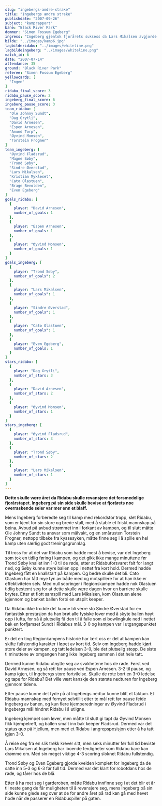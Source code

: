 ```yaml
---
slug: "ingebergs-andre-strake"
title: "Ingebergs andre strake"
publishdate: "2007-09-26"
subject: "kamprapport"
bane: "Black River Park"
dommer: "Simen Fossum Egeberg"
ingress: "Ingeberg gjentok fjorårets suksess da Lars Mikalsen avgjorde kampen til Ingebergs fordel drøye fem minutter før full tid. Dermed.utlignet gutta fra øvre sida av tregrensa Ridabus forsprang i sammendraget."
bilde: "../images/kamp6.jpg"
lagbilderidabu: "../images/whiteline.png"
lagbildeingeberg: "../images/whiteline.png"
match_id: 6
date: "2007-07-14"
attendance: 35
ground: "Black River Park"
referee: "Simen Fossum Egeberg"
yellowcards: [
  "Ingen"
]
ridabu_final_score: 3
ridabu_pause_score: 2
ingeberg_final_score: 6
ingeberg_pause_score: 3
team_ridabu: [
  "Ole Johnny Sundt",
  "Dag Grytli",
  "David Arnesen",
  "Espen Arnesen",
  "Amund Torp",
  "Øyvind Monsen",
  "Torstein Frogner"
]
team_ingeberg: [
  "Øyvind Fladsrud",
  "Magne Søby",
  "Trond Søby",
  "Sindre Øverstad",
  "Lars Mikalsen",
  "Kristian Mykleset",
  "Cato Olastuen",
  "Brage Bevolden",
  "Even Egeberg"
]
goals_ridabu: [
  {
    player: "David Arnesen",
    number_of_goals: 1
  },
  {
    player: "Espen Arnesen",
    number_of_goals: 1
  },
  {
    player: "Øyvind Monsen",
    number_of_goals: 1
  }
]
goals_ingeberg: [
  {
    player: "Trond Søby",
    number_of_goals": 2
  },
  {
    player: "Lars Mikalsen",
    number_of_goals": 1
  },
  {
    player: "Sindre Øverstad",
    number_of_goals": 1
  },
  {
    player: "Cato Olastuen",
    number_of_goals": 1
  },
  {
    player: "Even Egeberg",
    number_of_goals: 1
  }
]
stars_ridabu: [
  {
    player: "Dag Grytli",
    number_of_stars: 3
  },
  {
    player: "David Arnesen",
    number_of_stars: 2
  },
  {
    player: "Øyvind Monsen",
    number_of_stars: 1
  }
]
stars_ingeberg: [
  {
    player: "Øyvind Fladsrud",
    number_of_stars: 3
  },
  {
    player: "Trond Søby",
    number_of_stars: 2
  },
  {
    player: "Lars Mikalsen",
    number_of_stars: 1
  }
]
---
```


**Dette skulle være året da Ridabu skulle revansjere det forsmedelige fjorårstapet. Ingeberg på sin side skulle bevise at fjorårets noe overraskende seier var mer enn et blaff.**

Mens Ingeberg forberedte seg til kamp med rekordstor tropp, slet Ridabu, som er kjent for sin store og brede stall, med å stable et friskt mannskap på beina. Avbud på avbud strømmet inn i forkant av kampen, og til slutt måtte Ole Johnny Sundt ta ansvar som målvakt, og en smårusten Torstein Frogner, nettopp tilbake fra kyssesyken, måtte finne seg i å spille en hel kamp uten særlig godt treningsgrunnlag. 

Til tross for at det var Ridabu som hadde mest å bevise, var det Ingeberg som tok en tidlig føring i kampen, og det gikk ikke mange minuttene før Trond Søby knallet inn 1-0 til de røde, etter at Ridabuforsvaret falt for langt ned, og Søby kunne styre ballen opp i nettet fra kort hold. Dermed hadde Ingeberg fått en knallstart på kampen. Og bedre skulle det bli.
Cato Olastuen har fått mye tyn av både med og motspillere for at han ikke er effektiviteten selv. Med null scoringer i Regionskampen hadde nok Olastuen tidlig bestemt seg for at dette skulle være dagen hvor en barriere skulle brytes. Etter et flott samspill med Lars Mikalsen, kom Olastuen alene igjennom og banket ballen forbi en utspilt keeper. 

Da Ridabu ikke trodde det kunne bli verre sto Sindre Øverstad for en fantastisk prestasjon da han brøt alle fysiske lover med å skyte ballen høyt opp i lufta, for så å plutselig få den til å falle som ei bowlingkule ned i nettet bak en forfjamset Sundt i Ridabus mål. 3-0 og kampen var i utgangspunktet punktert. 

Er det en ting Regionkampens historie har lært oss er det at kampen kan skifte fullstendig karakter i løpet av kort tid. Selv om Ingeberg hadde kjørt store deler av kampen, og tatt ledelsen 3-0, ble det plutselig stopp. De siste ti minuttene av omgangen hang ikke Ingeberg sammen i det hele tatt. 

Dermed kunne Ridabu utnytte seg av svakhetene hos de røde. Først ved David Arnesen, og så rett før pause ved Espen Arnesen. 3-2 til pause, og kamp igjen, til Ingebergs store fortvilelse. Skulle de rote bort en 3-0 ledelse og tape for Ridabu? Det ville vært kanskje den største nedturen for Ingeberg gjennom tidene. 

Etter pause kunne det tyde på at Ingebergs nedtur kunne blitt et faktum. Et Ridabu-mannskap med fornyet selvtillit etter to mål rett før pause feide Ingeberg av banen, og kun flere kjemperedninger av Øyvind Fladsrud i Ingebergs mål hindret Ridabu i å utligne. 

Ingeberg kjempet som løver, men måtte til slutt gi tapt da Øyvind Monsen fikk kjempetreff, og ballen smalt inn bak keeper Fladsrud. Dermed var det status quo på Hjellum, men med et Ridabu i angrepsposisjon etter å ha tatt igjen 3-0.

Å reise seg fra en slik trøkk krever sitt, men seks minutter før full tid beviste Lars Mikalsen at Ingeberg har iboende ferdigheter som Ridabu bare kan drømme om. Med sin meget viktige 4-3 scoring sloknet Ridabu fullstendig. 

Trond Søby og Even Egeberg gjorde kvelden komplett for Ingeberg da de satte inn 5-3 og 6-3 før full tid. Dermed var det klart for robotdans hos de røde, og tårer hos de blå. 

Etter å ha roet seg i garderoben, måtte Ridabu innfinne seg i at det blir et år til neste gang de får muligheten til å revansjere seg, mens Ingeberg på sin side kunne glede seg over at de for andre året på rad kan gå med hevet hode når de passerer en Ridabuspiller på gaten.